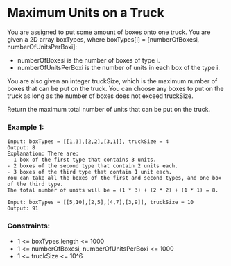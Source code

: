 # Maximum Units on a Truck

You are assigned to put some amount of boxes onto one truck. You are given a 2D array boxTypes, 
where boxTypes[i] = [numberOfBoxesi, numberOfUnitsPerBoxi]:

- numberOfBoxesi is the number of boxes of type i.
- numberOfUnitsPerBoxi is the number of units in each box of the type i.

You are also given an integer truckSize, which is the maximum number of boxes that can be put on the truck. 
You can choose any boxes to put on the truck as long as the number of boxes does not exceed truckSize.

Return the maximum total number of units that can be put on the truck.

### Example 1:

    Input: boxTypes = [[1,3],[2,2],[3,1]], truckSize = 4
    Output: 8
    Explanation: There are:
    - 1 box of the first type that contains 3 units.
    - 2 boxes of the second type that contain 2 units each.
    - 3 boxes of the third type that contain 1 unit each.
    You can take all the boxes of the first and second types, and one box of the third type.
    The total number of units will be = (1 * 3) + (2 * 2) + (1 * 1) = 8.

    Input: boxTypes = [[5,10],[2,5],[4,7],[3,9]], truckSize = 10
    Output: 91


### Constraints:

- 1 <= boxTypes.length <= 1000
- 1 <= numberOfBoxesi, numberOfUnitsPerBoxi <= 1000
- 1 <= truckSize <= 10^6